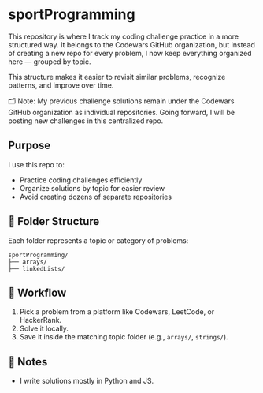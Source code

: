 # sportProgramming

This repository is where I track my coding challenge practice in a more structured way. It belongs to the Codewars GitHub organization, but instead of creating a new repo for every problem, I now keep everything organized here — grouped by topic.

This structure makes it easier to revisit similar problems, recognize patterns, and improve over time.

🗂️ Note: My previous challenge solutions remain under the Codewars GitHub organization as individual repositories. Going forward, I will be posting new challenges in this centralized repo.

## Purpose

I use this repo to:
- Practice coding challenges efficiently
- Organize solutions by topic for easier review
- Avoid creating dozens of separate repositories

## 📁 Folder Structure

Each folder represents a topic or category of problems:

```
sportProgramming/
├── arrays/
├── linkedLists/
```


## 🚀 Workflow

1. Pick a problem from a platform like Codewars, LeetCode, or HackerRank.
2. Solve it locally.
3. Save it inside the matching topic folder (e.g., `arrays/`, `strings/`).


## 💬 Notes

- I write solutions mostly in Python and JS.